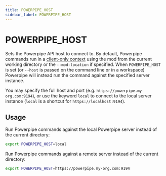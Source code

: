 ```yaml
---
title: POWERPIPE_HOST
sidebar_label: POWERPIPE_HOST
---
```


# POWERPIPE_HOST
Sets the Powerpipe API host to connect to. By default, Powerpipe commands run in a [client-only context](/docs/run/index#operating-modes) using the mod from the current working directory or the `--mod-location` if specified.  When `POWERPIPE_HOST` is set (or `--host` is passed on the command line or in a workspace) Powerpipe will instead run the command against the specified server instance.

You may specify the full host and port (e.g. `https://powerpipe.my-org.com:9194`), or use the keyword `local` to connect to the local server instance (`local` is a shortcut for `https://localhost:9194`).



## Usage 
Run Powerpipe commands against the local Powerpipe server instead of the current directory:
```bash
export POWERPIPE_HOST=local
```

Run Powerpipe commands against a remote server instead of the current directory:
```bash
export POWERPIPE_HOST=https://powerpipe.my-org.com:9194
```